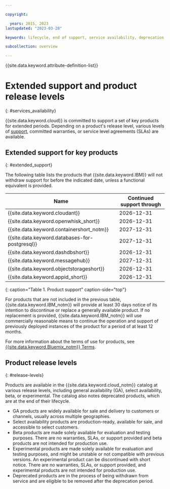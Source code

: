 ```yaml
---

copyright:

  years: 2015, 2023
lastupdated: "2023-03-28"

keywords: lifecycle, end of support, service availability, deprecation, product availability, product release level, extended support, terms

subcollection: overview

---
```


{{site.data.keyword.attribute-definition-list}}

# Extended support and product release levels
{: #services_availability}

{{site.data.keyword.cloud}} is committed to support a set of key products for extended periods. Depending on a product's release level, various levels of [support](/docs/get-support?topic=get-support-using-avatar), committed warranties, or service level agreements (SLAs) are available.

## Extended support for key products
{: #extended_support}

The following table lists the products that {{site.data.keyword.IBM}} will not withdraw support for before the indicated date, unless a functional equivalent is provided.

| Name | Continued support through |
| ------------- | -------------------------- |
| {{site.data.keyword.cloudant}} | 2026-12-31 |
| {{site.data.keyword.openwhisk_short}} | 2026-12-31 |
| {{site.data.keyword.containershort_notm}} | 2027-12-31 |
| {{site.data.keyword.databases-for-postgresql}} | 2027-12-31 |
| {{site.data.keyword.dashdbshort}} | 2026-12-31 |
| {{site.data.keyword.messagehub}} | 2027-12-31 |
| {{site.data.keyword.objectstorageshort}} | 2026-12-31 |
| {{site.data.keyword.appid_short}} | 2026-12-31 |
{: caption="Table 1. Product support" caption-side="top"}

For products that are not included in the previous table, {{site.data.keyword.IBM_notm}} will provide at least 30 days notice of its intention to discontinue or replace a generally available product. If no replacement is provided, {{site.data.keyword.IBM_notm}} will use commercially reasonable means to continue the operation and support of previously deployed instances of the product for a period of at least 12 months.

For more information about the terms of use for products, see [{{site.data.keyword.Bluemix_notm}} Terms](/docs/overview?topic=overview-terms).

## Product release levels
{: #release-levels}

Products are available in the {{site.data.keyword.cloud_notm}} catalog at various release levels, including general availability (GA), select availability, beta, or experimental. The catalog also notes deprecated products, which are at the end of their lifecycle.

* GA products are widely available for sale and delivery to customers or channels, usually across multiple geographies.
* Select availability products are production-ready, available for sale, and accessible to select customers.
* Beta products are made solely available for evaluation and testing purposes. There are no warranties, SLAs, or support provided and beta products are not intended for production use.
* Experimental products are made solely available for evaluation and testing purposes, and might be unstable or not compatible with previous versions. An experimental product can be discontinued with short notice. There are no warranties, SLAs, or support provided, and experimental products are not intended for production use.
* Deprecated products are in the process of being withdrawn from service and are eligible to be removed after the deprecation period.
